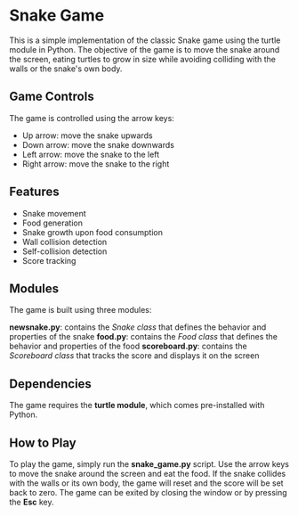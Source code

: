 # Snake Game
This is a simple implementation of the classic Snake game using the turtle module in Python. The objective of the game is to move the snake around the screen, eating turtles to grow in size while avoiding colliding with the walls or the snake's own body.
## Game Controls
The game is controlled using the arrow keys:

- Up arrow: move the snake upwards
- Down arrow: move the snake downwards
- Left arrow: move the snake to the left
- Right arrow: move the snake to the right
## Features
- Snake movement
- Food generation
- Snake growth upon food consumption
- Wall collision detection
- Self-collision detection
- Score tracking
## Modules
The game is built using three modules:

**newsnake.py**: contains the *Snake class* that defines the behavior and properties of the snake
**food.py**: contains the *Food class* that defines the behavior and properties of the food
**scoreboard.py**: contains the *Scoreboard class* that tracks the score and displays it on the screen
## Dependencies
The game requires the **turtle module**, which comes pre-installed with Python.
## How to Play
To play the game, simply run the **snake_game.py** script. Use the arrow keys to move the snake around the screen and eat the food. If the snake collides with the walls or its own body, the game will reset and the score will be set back to zero. The game can be exited by closing the window or by pressing the **Esc** key.
